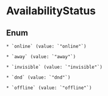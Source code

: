 
# AvailabilityStatus

## Enum


    * `online` (value: `"online"`)

    * `away` (value: `"away"`)

    * `invisible` (value: `"invisible"`)

    * `dnd` (value: `"dnd"`)

    * `offline` (value: `"offline"`)



